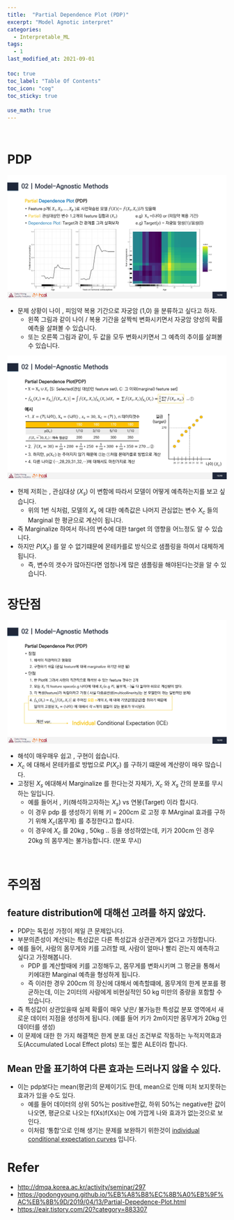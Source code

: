 ```yaml
---
title:  "Partial Dependence Plot (PDP)"
excerpt: "Model Agnotic interpret"
categories:
  - Interpretable_ML
tags:
  - 1
last_modified_at: 2021-09-01

toc: true
toc_label: "Table Of Contents"
toc_icon: "cog"
toc_sticky: true

use_math: true
---
```


<br>

# PDP

![jpg](/assets/images/ML/1_14.jpg)

- 문제 상황이 나이 , 피임약 복용 기간으로 자궁암 (1,0) 을 분류하고 싶다고 하자. 
  - 왼쪽 그림과 같이 나이 / 복용 기간을 살짝씩 변화시키면서 자궁암 양성의 확률 예측을 살펴볼 수 있습니다.
  - 또는 오른쪽 그림과 같이, 두 값을 모두 변화시키면서 그 예측의 추이를 살펴볼 수 있습니다.

![jpg](/assets/images/ML/1_15.jpg)

- 현제 저희는 , 관심대상 ($X_s$) 이 변함에 따라서 모델이 어떻게 예측하는지를 보고 싶습니다.
  - 위의 1번 식처럼, 모델의 $X_s$ 에 대한 예측값은 나머지 관심없는 변수 $X_c$ 들의 Marginal 한 평균으로 계산이 됩니다. 
- 즉 Marginalize 하여서 하나의 변수에 대한 target 의 영향을 어느정도 알 수 있습니다.
- 하지만 $P(X_c)$ 를 알 수 없기떄문에 몬테카를로 방식으로 샘플링을 하여서 대체하게 됩니다. 
  - 즉, 변수의 갯수가 많아진다면 엄청나게 많은 샘플링을 해야된다는것을 알 수 있습니다.

# 장단점

![jpg](/assets/images/ML/1_16.jpg)

- 해석이 매우매우 쉽고 , 구현이 쉽습니다. 
- $X_c$ 에 대해서 몬테카를로 방법으로 $P(X_c)$ 를 구하기 떄문에 계산량이 매우 많습니다.
- 고정된 $X_s$ 에대해서 Marginalize 를 한다는것 자체가, $X_c$ 와  $X_s$ 간의 분포를 무시하는 일입니다.
  - 예를 들어서 , 키(해석하고자하는 $X_s$) vs 연봉(Target) 이라 합시다.
  - 이 경우 pdp 를 생성하기 위해 키 = 200cm 로 고정 후 MArginal 효과를 구하기 위해 $X_c$(몸무게) 를 추정한다고 합시다. 
  - 이 경우에 $X_c$ 를 20kg , 50kg .. 등을 생성하였는데, 키가 200cm 인 경우 20kg 의 몸무게는 불가능합니다. (분포 무시)

<br>

# 주의점

## **feature distribution**에 대해선 고려를 하지 않았다. 

-  PDP는 독립성 가정이 제일 큰 문제입니다. 
- 부분의존성이 계산되는 특성값은 다른 특성값과 상관관계가 없다고 가정합니다. 
- 예를 들어, 사람의 몸무게와 키를 고려할 때, 사람이 얼마나 빨리 걷는지 예측하고 싶다고 가정해봅니다. 
  - PDP 를 계산할때에 키를 고정해두고, 몸무게를 변화시키며 그 평균을 통해서 키에대한 Marginal 예측을 형성하게 됩니다.
  - 즉 이러한 경우 200cm 의 장신에 대해서 예측할떄에, 몸무게의 한계 분포를 평균하는데, 이는 2미터의 사람에게 비현실적인 50 kg 미만의 중량을 포함할 수 있습니다. 
- 즉 특성값이 상관있을때 실제 확률이 매우 낮은/ 불가능한 특성값 분포 영역에서 새로운 데이터 지점을 생성하게 됩니다. (예를 들어 키가 2m이지만 몸무게가 20kg 인 데이터를 생성)
- 이 문제에 대한 한 가지 해결책은 한계 분포 대신 조건부로 작동하는 누적지역효과도(Accumulated Local Effect plots) 또는 짧은 ALE이라 합니다.

## Mean 만을 표기하여 다른 효과는 드러나지 않을 수 있다.

- 이는 pdp보다는 mean(평균)의 문제이기도 한데, mean으로 인해 미처 보지못하는 효과가 있을 수도 있다.
  - 예를 들어 데이터의 상위 50%는 positive한값, 하위 50%는 negative한 값이 나오면, 평균으로 나오는 f(Xs)f(Xs)는 0에 가깝게 나와 효과가 없는것으로 보인다. 
  - 이처럼 ‘통합’으로 인해 생기는 문제를 보완하기 위한것이 [individual conditional expectation curves](https://christophm.github.io/interpretable-ml-book/ice.html#ice) 입니다.

# Refer

- http://dmqa.korea.ac.kr/activity/seminar/297
- https://godongyoung.github.io/%EB%A8%B8%EC%8B%A0%EB%9F%AC%EB%8B%9D/2019/04/13/Partial-Depedence-Plot.html
- https://eair.tistory.com/20?category=883307
